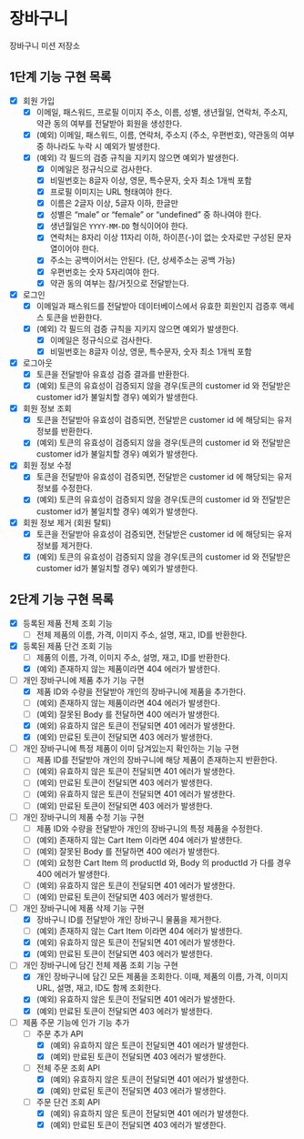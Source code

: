 # 장바구니

장바구니 미션 저장소

## 1단계 기능 구현 목록

- [x] 회원 가입
    - [x] 이메일, 패스워드, 프로필 이미지 주소, 이름, 성별, 생년월일, 연락처, 주소지, 약관 동의 여부를 전달받아 회원을 생성한다.
    - [x] (예외) 이메일, 패스워드, 이름, 연락처, 주소지 (주소, 우편번호), 약관동의 여부 중 하나라도 누락 시 예외가 발생한다.
    - [x] (예외) 각 필드의 검증 규칙을 지키지 않으면 예외가 발생한다.
        - [x] 이메일은 정규식으로 검사한다.
        - [x] 비밀번호는 8글자 이상, 영문, 특수문자, 숫자 최소 1개씩 포함
        - [x] 프로필 이미지는 URL 형태여야 한다.
        - [x] 이름은 2글자 이상, 5글자 이하, 한글만
        - [x] 성별은 “male” or “female” or “undefined” 중 하나여야 한다.
        - [x] 생년월일은 `YYYY-MM-DD` 형식이어야 한다.
        - [x] 연락처는 8자리 이상 11자리 이하, 하이픈(-)이 없는 숫자로만 구성된 문자열이어야 한다.
        - [x] 주소는 공백이어서는 안된다. (단, 상세주소는 공백 가능)
        - [x] 우편번호는 숫자 5자리여야 한다.
        - [x] 약관 동의 여부는 참/거짓으로 전달받는다.
- [x] 로그인
    - [x] 이메일과 패스워드를 전달받아 데이터베이스에서 유효한 회원인지 검증후 액세스 토큰을 반환한다.
    - [x] (예외) 각 필드의 검증 규칙을 지키지 않으면 예외가 발생한다.
        - [x] 이메일은 정규식으로 검사한다.
        - [x] 비밀번호는 8글자 이상, 영문, 특수문자, 숫자 최소 1개씩 포함
- [x] 로그아웃
    - [x] 토큰을 전달받아 유효성 검증 결과를 반환한다.
    - [x] (예외) 토큰의 유효성이 검증되지 않을 경우(토큰의 customer id 와 전달받은 customer id가 불일치할 경우) 예외가 발생한다.
- [x] 회원 정보 조회
    - [x] 토큰을 전달받아 유효성이 검증되면, 전달받은 customer id 에 해당되는 유저 정보를 반환한다.
    - [x] (예외) 토큰의 유효성이 검증되지 않을 경우(토큰의 customer id 와 전달받은 customer id가 불일치할 경우) 예외가 발생한다.
- [x] 회원 정보 수정
    - [x] 토큰을 전달받아 유효성이 검증되면, 전달받은 customer id 에 해당되는 유저 정보를 수정한다.
    - [x] (예외) 토큰의 유효성이 검증되지 않을 경우(토큰의 customer id 와 전달받은 customer id가 불일치할 경우) 예외가 발생한다.
- [x] 회원 정보 제거 (회원 탈퇴)
    - [x] 토큰을 전달받아 유효성이 검증되면, 전달받은 customer id 에 해당되는 유저 정보를 제거한다.
    - [x] (예외) 토큰의 유효성이 검증되지 않을 경우(토큰의 customer id 와 전달받은 customer id가 불일치할 경우) 예외가 발생한다.

## 2단계 기능 구현 목록

- [x] 등록된 제품 전체 조회 기능
    - [ ] 전체 제품의 이름, 가격, 이미지 주소, 설명, 재고, ID를 반환한다.

- [x] 등록된 제품 단건 조회 기능
    - [ ] 제품의 이름, 가격, 이미지 주소, 설명, 재고, ID를 반환한다.
    - [x] (예외) 존재하지 않는 제품이라면 404 에러가 발생한다.

- [ ] 개인 장바구니에 제품 추가 기능 구현
    - [x] 제품 ID와 수량을 전달받아 개인의 장바구니에 제품을 추가한다.
    - [ ] (예외) 존재하지 않는 제품이라면 404 에러가 발생한다.
    - [ ] (예외) 잘못된 Body 를 전달하면 400 에러가 발생한다.
    - [x] (예외) 유효하지 않은 토큰이 전달되면 401 에러가 발생한다.
    - [x] (예외) 만료된 토큰이 전달되면 403 에러가 발생한다.

- [ ] 개인 장바구니에 특정 제품이 이미 담겨있는지 확인하는 기능 구현
    - [ ] 제품 ID를 전달받아 개인의 장바구니에 해당 제품이 존재하는지 반환한다.
    - [ ] (예외) 유효하지 않은 토큰이 전달되면 401 에러가 발생한다.
    - [ ] (예외) 만료된 토큰이 전달되면 403 에러가 발생한다.
    - [ ] (예외) 유효하지 않은 토큰이 전달되면 401 에러가 발생한다.
    - [ ] (예외) 만료된 토큰이 전달되면 403 에러가 발생한다.

- [ ] 개인 장바구니의 제품 수정 기능 구현
    - [ ] 제품 ID와 수량을 전달받아 개인의 장바구니의 특정 제품을 수정한다.
    - [ ] (예외) 존재하지 않는 Cart Item 이라면 404 에러가 발생한다.
    - [ ] (예외) 잘못된 Body 를 전달하면 400 에러가 발생한다.
    - [ ] (예외) 요청한 Cart Item 의 productId 와, Body 의 productId 가 다를 경우 400 에러가 발생한다.
    - [ ] (예외) 유효하지 않은 토큰이 전달되면 401 에러가 발생한다.
    - [ ] (예외) 만료된 토큰이 전달되면 403 에러가 발생한다.

- [ ] 개인 장바구니에 제품 삭제 기능 구현
    - [x] 장바구니 ID를 전달받아 개인 장바구니 물품을 제거한다.
    - [ ] (예외) 존재하지 않는 Cart Item 이라면 404 에러가 발생한다.
    - [x] (예외) 유효하지 않은 토큰이 전달되면 401 에러가 발생한다.
    - [x] (예외) 만료된 토큰이 전달되면 403 에러가 발생한다.

- [ ] 개인 장바구니에 담긴 전체 제품 조회 기능 구현
    - [x] 개인 장바구니에 담긴 모든 제품을 조회한다. 이때, 제품의 이름, 가격, 이미지 URL, 설명, 재고, ID도 함께 조회한다.
    - [x] (예외) 유효하지 않은 토큰이 전달되면 401 에러가 발생한다.
    - [x] (예외) 만료된 토큰이 전달되면 403 에러가 발생한다.

- [ ] 제품 주문 기능에 인가 기능 추가
    - [ ] 주문 추가 API
        - [x] (예외) 유효하지 않은 토큰이 전달되면 401 에러가 발생한다.
        - [x] (예외) 만료된 토큰이 전달되면 403 에러가 발생한다.
    - [ ] 전체 주문 조회 API
        - [x] (예외) 유효하지 않은 토큰이 전달되면 401 에러가 발생한다.
        - [x] (예외) 만료된 토큰이 전달되면 403 에러가 발생한다.
    - [ ] 주문 단건 조회 API
        - [x] (예외) 유효하지 않은 토큰이 전달되면 401 에러가 발생한다.
        - [x] (예외) 만료된 토큰이 전달되면 403 에러가 발생한다.
